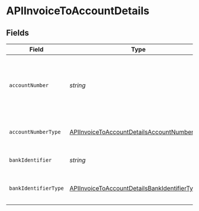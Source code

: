 # APIInvoiceToAccountDetails


## Fields

| Field                                                                                                               | Type                                                                                                                | Required                                                                                                            | Description                                                                                                         |
| ------------------------------------------------------------------------------------------------------------------- | ------------------------------------------------------------------------------------------------------------------- | ------------------------------------------------------------------------------------------------------------------- | ------------------------------------------------------------------------------------------------------------------- |
| `accountNumber`                                                                                                     | *string*                                                                                                            | :heavy_check_mark:                                                                                                  | The account identifier. Only IBANs are supported at the moment.                                                     |
| `accountNumberType`                                                                                                 | [APIInvoiceToAccountDetailsAccountNumberType](../../models/shared/apiinvoicetoaccountdetailsaccountnumbertype.md)   | :heavy_check_mark:                                                                                                  | The type of account number (e.g. IBAN).                                                                             |
| `bankIdentifier`                                                                                                    | *string*                                                                                                            | :heavy_check_mark:                                                                                                  | The identifier of the bank.                                                                                         |
| `bankIdentifierType`                                                                                                | [APIInvoiceToAccountDetailsBankIdentifierType](../../models/shared/apiinvoicetoaccountdetailsbankidentifiertype.md) | :heavy_check_mark:                                                                                                  | The type of bank identifier (e.g. BIC).                                                                             |